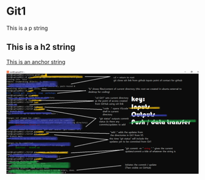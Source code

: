 # Git1

This is a p string

## This is a h2 string

[This is an anchor string](www.techeducators.co.uk)

![committing data to Github via ubuntu](GitCommit.png)
